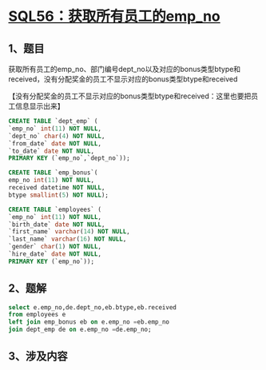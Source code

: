 # [SQL56：获取所有员工的emp_no](https://www.nowcoder.com/practice/e2dab5477fdd4ec0ba84031f8e817b8a?tpId=82&&tqId=29824&rp=1&ru=/ta/sql&qru=/ta/sql/question-ranking)

## 1、题目

获取所有员工的emp_no、部门编号dept_no以及对应的bonus类型btype和received，没有分配奖金的员工不显示对应的bonus类型btype和received

【没有分配奖金的员工不显示对应的bonus类型btype和received：这里也要把员工信息显示出来】

```sql
CREATE TABLE `dept_emp` (
`emp_no` int(11) NOT NULL,
`dept_no` char(4) NOT NULL,
`from_date` date NOT NULL,
`to_date` date NOT NULL,
PRIMARY KEY (`emp_no`,`dept_no`));

CREATE TABLE `emp_bonus`(
emp_no int(11) NOT NULL,
received datetime NOT NULL,
btype smallint(5) NOT NULL);

CREATE TABLE `employees` (
`emp_no` int(11) NOT NULL,
`birth_date` date NOT NULL,
`first_name` varchar(14) NOT NULL,
`last_name` varchar(16) NOT NULL,
`gender` char(1) NOT NULL,
`hire_date` date NOT NULL,
PRIMARY KEY (`emp_no`));

```

## 2、题解


```sql
select e.emp_no,de.dept_no,eb.btype,eb.received
from employees e 
left join emp_bonus eb on e.emp_no =eb.emp_no 
join dept_emp de on e.emp_no =de.emp_no; 
```

## 3、涉及内容